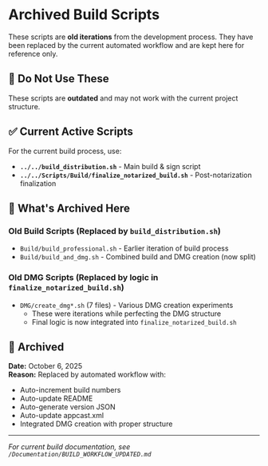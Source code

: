 # Archived Build Scripts

These scripts are **old iterations** from the development process. They have been replaced by the current automated workflow and are kept here for reference only.

## 🚫 Do Not Use These

These scripts are **outdated** and may not work with the current project structure.

## ✅ Current Active Scripts

For the current build process, use:

- **`../../build_distribution.sh`** - Main build & sign script
- **`../../Scripts/Build/finalize_notarized_build.sh`** - Post-notarization finalization

## 📜 What's Archived Here

### Old Build Scripts (Replaced by `build_distribution.sh`)
- `Build/build_professional.sh` - Earlier iteration of build process
- `Build/build_and_dmg.sh` - Combined build and DMG creation (now split)

### Old DMG Scripts (Replaced by logic in `finalize_notarized_build.sh`)
- `DMG/create_dmg*.sh` (7 files) - Various DMG creation experiments
  - These were iterations while perfecting the DMG structure
  - Final logic is now integrated into `finalize_notarized_build.sh`

## 📅 Archived

**Date:** October 6, 2025  
**Reason:** Replaced by automated workflow with:
- Auto-increment build numbers
- Auto-update README
- Auto-generate version JSON
- Auto-update appcast.xml
- Integrated DMG creation with proper structure

---

*For current build documentation, see `/Documentation/BUILD_WORKFLOW_UPDATED.md`*
